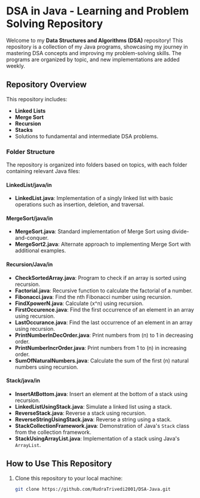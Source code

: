 # DSA in Java - Learning and Problem Solving Repository  

Welcome to my **Data Structures and Algorithms (DSA)** repository! This repository is a collection of my Java programs, showcasing my journey in mastering DSA concepts and improving my problem-solving skills. The programs are organized by topic, and new implementations are added weekly.  

## Repository Overview  

This repository includes:  
- **Linked Lists**  
- **Merge Sort**  
- **Recursion**  
- **Stacks**  
- Solutions to fundamental and intermediate DSA problems.  

### Folder Structure  

The repository is organized into folders based on topics, with each folder containing relevant Java files:  

#### **LinkedList/java/in**  
- **LinkedList.java**: Implementation of a singly linked list with basic operations such as insertion, deletion, and traversal.  

#### **MergeSort/java/in**  
- **MergeSort.java**: Standard implementation of Merge Sort using divide-and-conquer.  
- **MergeSort2.java**: Alternate approach to implementing Merge Sort with additional examples.  

#### **Recursion/Java/in**  
- **CheckSortedArray.java**: Program to check if an array is sorted using recursion.  
- **Factorial.java**: Recursive function to calculate the factorial of a number.  
- **Fibonacci.java**: Find the nth Fibonacci number using recursion.  
- **FindXpowerN.java**: Calculate \(x^n\) using recursion.  
- **FirstOccurence.java**: Find the first occurrence of an element in an array using recursion.  
- **LastOccurance.java**: Find the last occurrence of an element in an array using recursion.  
- **PrintNumberInDecOrder.java**: Print numbers from \(n\) to 1 in decreasing order.  
- **PrintNumberIncrOrder.java**: Print numbers from 1 to \(n\) in increasing order.  
- **SumOfNaturalNumbers.java**: Calculate the sum of the first \(n\) natural numbers using recursion.  

#### **Stack/java/in**  
- **InsertAtBottom.java**: Insert an element at the bottom of a stack using recursion.  
- **LinkedListUsingStack.java**: Simulate a linked list using a stack.  
- **ReverseStack.java**: Reverse a stack using recursion.  
- **ReverseStringUsingStack.java**: Reverse a string using a stack.  
- **StackCollectionFramework.java**: Demonstration of Java's `Stack` class from the collection framework.  
- **StackUsingArrayList.java**: Implementation of a stack using Java's `ArrayList`.  

## How to Use This Repository  

1. Clone this repository to your local machine:  
   ```bash  
   git clone https://github.com/RudraTrivedi2001/DSA-Java.git
